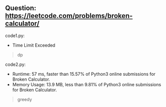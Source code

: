 ## Question: https://leetcode.com/problems/broken-calculator/

code1.py:
* Time Limit Exceeded
> dp

code2.py:
* Runtime: 57 ms, faster than 15.57% of Python3 online submissions for Broken Calculator.
* Memory Usage: 13.9 MB, less than 9.81% of Python3 online submissions for Broken Calculator.
> greedy